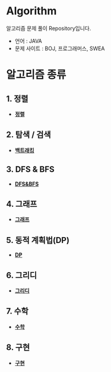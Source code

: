 # Algorithm

알고리즘 문제 풀이 Repository입니다.
- 언어 : JAVA
- 문제 사이트 : BOJ, 프로그래머스, SWEA

# 알고리즘 종류

## 1. 정렬

- __[정렬](./01.%20정렬/)__

## 2. 탐색 / 검색

- __[백트래킹](./02.%20탐색%20&%20검색/백트래킹/)__

## 3. DFS & BFS

- __[DFS&BFS](./03.%20DFS%20&%20BFS/)__

## 4. 그래프

- __[그래프](./04.%20그래프/)__

## 5. 동적 계획법(DP)

- __[DP](./05.%20동적%20계획법(DP)/)__

## 6. 그리디

- __[그리디](./06.%20그리디/)__

## 7. 수학

- __[수학](./07.%20수학/)__

## 8. 구현

- __[구현](./08.%20구현/)__